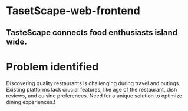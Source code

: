 # TasetScape-web-frontend

## TasteScape connects food enthusiasts island wide.


# Problem identified 


 Discovering quality restaurants is challenging during travel and outings.<be>
 Existing platforms lack crucial features, like age of the restaurant, dish reviews, and cuisine preferences. <be>
 Need for a unique solution to optimize dining experiences.!
